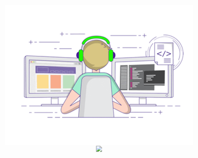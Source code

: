 <p align="center">
  <img align="center" src="https://github.com/finlaywang/finlaywang/blob/main/developer.gif?raw=true"/>
  <img align="center" src="https://github-profile-trophy.vercel.app/?username=finlaywang&title=MultipleLang,Star,Follower,Commit,Issue" style="max-width:100%;">
</p>
